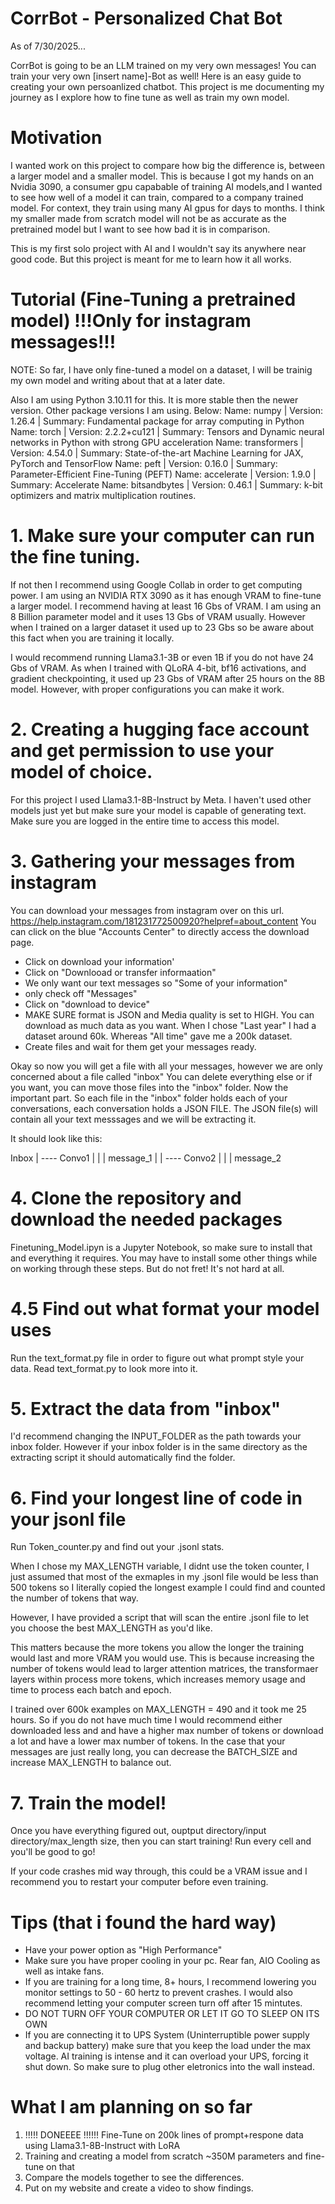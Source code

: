 # CorrBot - Personalized Chat Bot

As of 7/30/2025...

CorrBot is going to be an LLM trained on my very own messages! You can train your very own [insert name]-Bot as well! Here is an easy guide to creating your own persoanlized chatbot. This project is me documenting my journey as I explore how to fine tune as well as train my own model.

# Motivation

I wanted work on this project to compare how big the difference is, between a larger model and a smaller model. This is because I got my hands on an Nvidia 3090, a consumer gpu capabable of training AI models,and I wanted to see how well of a model it can train, compared to a company trained model. For context, they train using many AI gpus for days to months. I think my smaller made from scratch model will not be as accurate as the pretrained model but I want to see how bad it is in comparison.

This is my first solo project with AI and I wouldn't say its anywhere near good code. But this project is meant for me to learn how it all works.

# Tutorial (Fine-Tuning a pretrained model) !!!Only for **instagram** messages!!!

NOTE: So far, I have only fine-tuned a model on a dataset, I will be trainig my own model and writing about that at a later date.

Also I am using Python 3.10.11 for this. It is more stable then the newer version. Other package versions I am using. Below:
Name: numpy | Version: 1.26.4 | Summary: Fundamental package for array computing in Python
Name: torch | Version: 2.2.2+cu121 | Summary: Tensors and Dynamic neural networks in Python with strong GPU acceleration
Name: transformers | Version: 4.54.0 | Summary: State-of-the-art Machine Learning for JAX, PyTorch and TensorFlow
Name: peft | Version: 0.16.0 | Summary: Parameter-Efficient Fine-Tuning (PEFT)
Name: accelerate | Version: 1.9.0 | Summary: Accelerate
Name: bitsandbytes | Version: 0.46.1 | Summary: k-bit optimizers and matrix multiplication routines.


# 1. Make sure your computer can run the fine tuning.

If not then I recommend using Google Collab in order to get computing power. I am using an NVIDIA RTX 3090 as it has enough VRAM to fine-tune a larger model. I recommend having at least 16 Gbs of VRAM.
I am using an 8 Billion parameter model and it uses 13 Gbs of VRAM usually. However when I trained on a larger dataset it used up to 23 Gbs so be aware about this fact when you are training it locally.

I would recommend running Llama3.1-3B or even 1B if you do not have 24 Gbs of VRAM.
As when I trained with QLoRA 4-bit, bf16 activations, and gradient checkpointing, it used up 23 Gbs of VRAM after 25 hours on the 8B model. 
However, with proper configurations you can make it work.

# 2. Creating a hugging face account and get permission to use your model of choice.
For this project I used Llama3.1-8B-Instruct by Meta. I haven't used other models just yet but make sure your model is capable of generating text. Make sure you are logged in the entire time to access this model.

# 3. Gathering your messages from instagram
You can download your messages from instagram over on this url.
https://help.instagram.com/181231772500920?helpref=about_content
You can click on the blue "Accounts Center" to directly access the download page.
- Click on download your information'
- Click on "Downlooad or transfer informaation"
- We only want our text messages so "Some of your information"
- only check off "Messages"
- Click on "download to device"
- MAKE SURE format is JSON and Media quality is set to HIGH. 
You can download as much data as you want. When I chose "Last year" I had a dataset around 60k. Whereas "All time" gave me a 200k dataset.
- Create files and wait for them get your messages ready.

Okay so now you will get a file with all your messages, however we are only concerned about a file called "inbox"
You can delete everything else or if you want, you can move those files into the "inbox" folder.
Now the important part. So each file in the "inbox" folder holds each of your conversations, each conversation holds a JSON FILE.
The JSON file(s) will contain all your text messsages and we will be extracting it.

It should look like this:

Inbox
| ---- Convo1
|         |
|      message_1
|
| ---- Convo2
|         |
|      message_2


# 4. Clone the repository and download the needed packages
Finetuning_Model.ipyn is a Jupyter Notebook, so make sure to install that and everything it requires. You may have to install some other things while on working through these steps. But do not fret! It's not hard at all.

# 4.5 Find out what format your model uses
Run the text_format.py file in order to figure out what prompt style your data. 
Read text_format.py to look more into it.


# 5. Extract the data from "inbox"
I'd recommend changing the INPUT_FOLDER as the path towards your inbox folder.
However if your inbox folder is in the same directory as the extracting script
it should automatically find the folder.

# 6. Find your longest line of code in your jsonl file
Run Token_counter.py and find out your .jsonl stats.

When I chose my MAX_LENGTH variable, I didnt use the token counter, I just assumed that most of the exmaples in my .jsonl file would be less than 500 tokens so I literally copied the longest example I could find and counted the number of tokens that way.

However, I have provided a script that will scan the entire .jsonl file to let you choose the best MAX_LENGTH as you'd like.

This matters because the more tokens you allow the longer the training would last and more VRAM you would use. This is because increasing the number of tokens would lead to larger attention matrices, the transformaer layers within process more tokens, which increases memory usage and time to process each batch and epoch.

I trained over 600k examples on MAX_LENGTH = 490 and it took me 25 hours. So if you do not have much time I would recommend either downloaded less and and have a higher max number of tokens or download a lot and have a lower max number of tokens.
In the case that your messages are just really long, you can decrease the BATCH_SIZE and increase MAX_LENGTH to balance out.

# 7. Train the model!
Once you have everything figured out, ouptput directory/input directory/max_length size, then
you can start training! Run every cell and you'll be good to go!

If your code crashes mid way through, this could be a VRAM issue and I recommend you to restart your computer before even training. 

# Tips (that i found the hard way)
- Have your power option as "High Performance"
- Make sure you have proper cooling in your pc. Rear fan, AIO Cooling as well as intake fans.
- If you are training for a long time, 8+ hours, I recommend lowering you monitor settings to 50 - 60 hertz to prevent crashes. I would also recommend letting your computer screen turn off after 15 mintutes.
- DO NOT TURN OFF YOUR COMPUTER OR LET IT GO TO SLEEP ON ITS OWN
- If you are connecting it to UPS System (Uninterruptible power supply and backup battery) make sure that you keep the load under the max voltage. AI training is intense and it can overload your UPS, forcing it shut down. So make sure to plug other eletronics into the wall instead. 

# What I am planning on so far

1. !!!!! DONEEEE !!!!!!   Fine-Tune on 200k lines of prompt+respone data using Llama3.1-8B-Instruct with LoRA
2. Training and creating a model from scratch ~350M parameters and fine-tune on that
4. Compare the models together to see the differences.
5. Put on my website and create a video to show findings.
